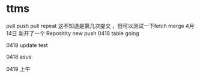 # ttms
pull push pull
repeat
这不知道是第几次提交 ，但可以测试一下fetch merge
4月14日
新开了一个 Repositity
new push
0418 table going

0418 update test

0418 asus

0419 上午